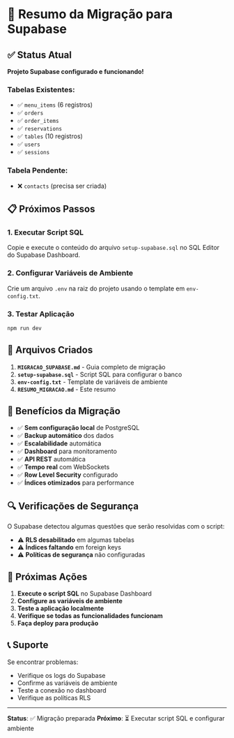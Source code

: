 # 🚀 Resumo da Migração para Supabase

## ✅ Status Atual

**Projeto Supabase configurado e funcionando!**

### Tabelas Existentes:
- ✅ `menu_items` (6 registros)
- ✅ `orders` 
- ✅ `order_items`
- ✅ `reservations`
- ✅ `tables` (10 registros)
- ✅ `users`
- ✅ `sessions`

### Tabela Pendente:
- ❌ `contacts` (precisa ser criada)

## 📋 Próximos Passos

### 1. Executar Script SQL
Copie e execute o conteúdo do arquivo `setup-supabase.sql` no SQL Editor do Supabase Dashboard.

### 2. Configurar Variáveis de Ambiente
Crie um arquivo `.env` na raiz do projeto usando o template em `env-config.txt`.

### 3. Testar Aplicação
```bash
npm run dev
```

## 🔧 Arquivos Criados

1. **`MIGRACAO_SUPABASE.md`** - Guia completo de migração
2. **`setup-supabase.sql`** - Script SQL para configurar o banco
3. **`env-config.txt`** - Template de variáveis de ambiente
4. **`RESUMO_MIGRACAO.md`** - Este resumo

## 🎯 Benefícios da Migração

- ✅ **Sem configuração local** de PostgreSQL
- ✅ **Backup automático** dos dados
- ✅ **Escalabilidade** automática
- ✅ **Dashboard** para monitoramento
- ✅ **API REST** automática
- ✅ **Tempo real** com WebSockets
- ✅ **Row Level Security** configurado
- ✅ **Índices otimizados** para performance

## 🔍 Verificações de Segurança

O Supabase detectou algumas questões que serão resolvidas com o script:

- ⚠️ **RLS desabilitado** em algumas tabelas
- ⚠️ **Índices faltando** em foreign keys
- ⚠️ **Políticas de segurança** não configuradas

## 🚀 Próximas Ações

1. **Execute o script SQL** no Supabase Dashboard
2. **Configure as variáveis de ambiente**
3. **Teste a aplicação localmente**
4. **Verifique se todas as funcionalidades funcionam**
5. **Faça deploy para produção**

## 📞 Suporte

Se encontrar problemas:
- Verifique os logs do Supabase
- Confirme as variáveis de ambiente
- Teste a conexão no dashboard
- Verifique as políticas RLS

---

**Status**: ✅ Migração preparada
**Próximo**: ⏳ Executar script SQL e configurar ambiente 